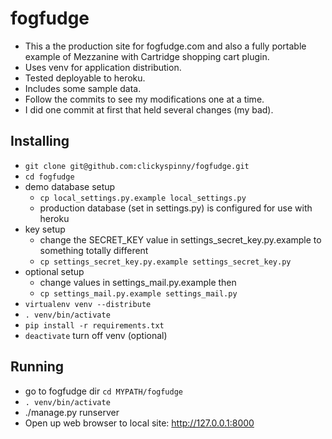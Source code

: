 # fogfudge

*  This a the production site for fogfudge.com and also a fully portable example of Mezzanine with Cartridge shopping cart plugin.
*  Uses venv for application distribution.
*  Tested deployable to heroku.
*  Includes some sample data.
*  Follow the commits to see my modifications one at a time.
*  I did one commit at first that held several changes (my bad).

## Installing
* `git clone git@github.com:clickyspinny/fogfudge.git`
* `cd fogfudge`
* demo database setup
    * `cp local_settings.py.example local_settings.py`
    * production database (set in settings.py) is configured for use with heroku
* key setup
    * change the SECRET_KEY value in settings_secret_key.py.example to something totally different
    * `cp settings_secret_key.py.example settings_secret_key.py`
* optional setup
    * change values in settings_mail.py.example then 
    * `cp settings_mail.py.example settings_mail.py`
* `virtualenv venv --distribute`
* `. venv/bin/activate`
* `pip install -r requirements.txt`
* `deactivate` turn off venv (optional)

## Running
* go to fogfudge dir `cd MYPATH/fogfudge`
* `. venv/bin/activate`
* ./manage.py runserver
* Open up web browser to local site: http://127.0.0.1:8000
